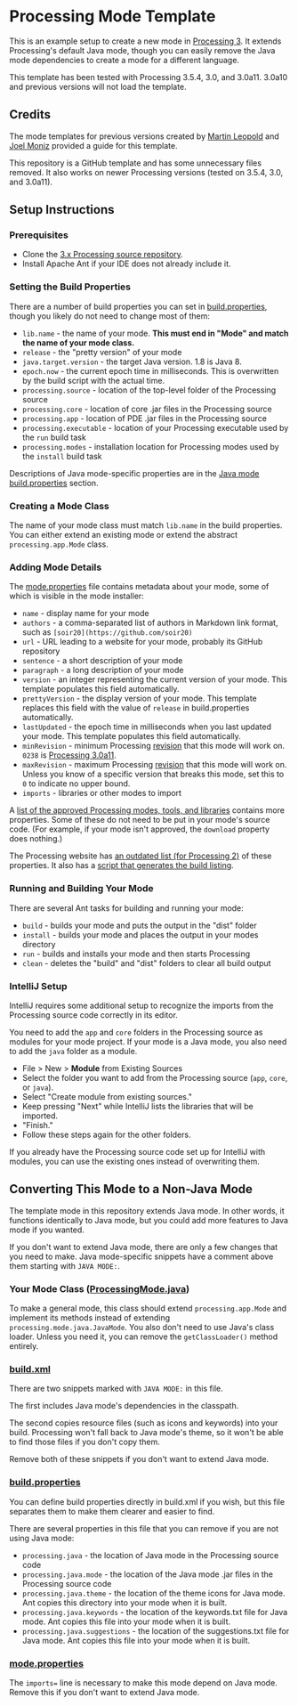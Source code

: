 # Processing Mode Template
This is an example setup to create a new mode in [Processing 3](https://processing.org/). It extends Processing's default Java mode, though you can easily remove the Java mode dependencies to create a mode for a different language.

This template has been tested with Processing 3.5.4, 3.0, and 3.0a11. 3.0a10 and previous versions will not load the template.

## Credits
The mode templates for previous versions created by [Martin Leopold](https://github.com/martinleopold/TemplateMode) and [Joel Moniz](https://github.com/joelmoniz/TemplateMode/tree/3.0-compatibility) provided a guide for this template.

This repository is a GitHub template and has some unnecessary files removed. It also works on newer Processing versions (tested on 3.5.4, 3.0, and 3.0a11).

## Setup Instructions
### Prerequisites
* Clone the [3.x Processing source repository](https://github.com/processing/processing).
* Install Apache Ant if your IDE does not already include it.

### Setting the Build Properties
There are a number of build properties you can set in [build.properties](build.properties), though you likely do not need to change most of them:
* `lib.name` - the name of your mode. **This must end in "Mode" and match the name of your mode class.**
* `release` - the "pretty version" of your mode
* `java.target.version` - the target Java version. 1.8 is Java 8.
* `epoch.now` - the current epoch time in milliseconds. This is overwritten by the build script with the actual time.
* `processing.source` - location of the top-level folder of the Processing source
* `processing.core` - location of core .jar files in the Processing source
* `processing.app` - location of PDE .jar files in the Processing source
* `processing.executable` - location of your Processing executable used by the `run` build task
* `processing.modes` - installation location for Processing modes used by the `install` build task

Descriptions of Java mode-specific properties are in the [Java mode build.properties](#buildproperties) section.

### Creating a Mode Class
The name of your mode class must match `lib.name` in the build properties. You can either extend an existing mode or extend the abstract `processing.app.Mode` class.

### Adding Mode Details
The [mode.properties](resources/mode.properties) file contains metadata about your mode, some of which is visible in the mode installer:
* `name` - display name for your mode
* `authors` - a comma-separated list of authors in Markdown link format, such as `[soir20](https://github.com/soir20)`
* `url` - URL leading to a website for your mode, probably its GitHub repository
* `sentence` - a short description of your mode
* `paragraph` - a long description of your mode
* `version` - an integer representing the current version of your mode. This template populates this field automatically.
* `prettyVersion` - the display version of your mode. This template replaces this field with the value of `release` in build.properties automatically.
* `lastUpdated` - the epoch time in milliseconds when you last updated your mode. This template populates this field automatically.
* `minRevision` - minimum Processing [revision](https://raw.githubusercontent.com/processing/processing/master/build/shared/revisions.txt) that this mode will work on. `0238` is [Processing 3.0a11](https://github.com/processing/processing/releases/tag/processing-0238-3.0a11).
* `maxRevision` - maximum Processing [revision](https://raw.githubusercontent.com/processing/processing/master/build/shared/revisions.txt) that this mode will work on. Unless you know of a specific version that breaks this mode, set this to `0` to indicate no upper bound.
* `imports` - libraries or other modes to import

A [list of the approved Processing modes, tools, and libraries](http://download.processing.org/contribs) contains more properties. Some of these do not need to be put in your mode's source code. (For example, if your mode isn't approved, the `download` property does nothing.)

The Processing website has [an outdated list (for Processing 2)](https://processing.org/books/gswp_2e.txt) of these properties. It also has a [script that generates the build listing](https://processing.org/contrib_generate/build_listing.py).

### Running and Building Your Mode
There are several Ant tasks for building and running your mode:
* `build` - builds your mode and puts the output in the "dist" folder
* `install` - builds your mode and places the output in your modes directory 
* `run` - builds and installs your mode and then starts Processing
* `clean` - deletes the "build" and "dist" folders to clear all build output

### IntelliJ Setup
IntelliJ requires some additional setup to recognize the imports from the Processing source code correctly in its editor.

You need to add the `app` and `core` folders in the Processing source as modules for your mode project. If your mode is a Java mode, you also need to add the `java` folder as a module.
* File > New > **Module** from Existing Sources
* Select the folder you want to add from the Processing source (`app`, `core`, or `java`).
* Select "Create module from existing sources."
* Keep pressing "Next" while IntelliJ lists the libraries that will be imported.
* "Finish."
* Follow these steps again for the other folders.

If you already have the Processing source code set up for IntelliJ with modules, you can use the existing ones instead of overwriting them.

## Converting This Mode to a Non-Java Mode
The template mode in this repository extends Java mode. In other words, it functions identically to Java mode, but you could add more features to Java mode if you wanted.

If you don't want to extend Java mode, there are only a few changes that you need to make. Java mode-specific snippets have a comment above them starting with `JAVA MODE:`.

### Your Mode Class ([ProcessingMode.java](src/io/github/soir20/mode/processingmode/ProcessingMode.java))
To make a general mode, this class should extend `processing.app.Mode` and implement its methods instead of extending `processing.mode.java.JavaMode`. You also don't need to use Java's class loader. Unless you need it, you can remove the `getClassLoader()` method entirely.

### [build.xml](build.xml)
There are two snippets marked with `JAVA MODE:` in this file.

The first includes Java mode's dependencies in the classpath.

The second copies resource files (such as icons and keywords) into your build. Processing won't fall back to Java mode's theme, so it won't be able to find those files if you don't copy them.

Remove both of these snippets if you don't want to extend Java mode.

### [build.properties](build.properties)
You can define build properties directly in build.xml if you wish, but this file separates them to make them clearer and easier to find.

There are several properties in this file that you can remove if you are not using Java mode:
* `processing.java` - the location of Java mode in the Processing source code
* `processing.java.mode` - the location of the Java mode .jar files in the Processing source code
* `processing.java.theme` - the location of the theme icons for Java mode. Ant copies this directory into your mode when it is built.
* `processing.java.keywords` - the location of the keywords.txt file for Java mode. Ant copies this file into your mode when it is built.
* `processing.java.suggestions` - the location of the suggestions.txt file for Java mode. Ant copies this file into your mode when it is built.

### [mode.properties](resources/mode.properties)
The `imports=` line is necessary to make this mode depend on Java mode. Remove this if you don't want to extend Java mode.